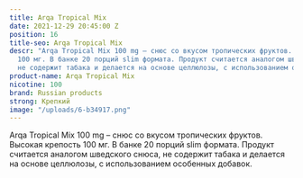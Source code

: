 ```yaml
---
title: Arqa Tropical Mix
date: 2021-12-29 20:45:00 Z
position: 16
title-seo: Arqa Tropical Mix
descr: "Arqa Tropical Mix 100 mg – снюс со вкусом тропических фруктов. Высокая крепость
  100 мг. В банке 20 порций slim формата. Продукт считается аналогом шведского снюса,
  не содержит табака и делается на основе целлюлозы, с использованием особенных добавок.\n\n"
product-name: Arqa Tropical Mix
nicotine: 100
brand: Russian products
strong: Крепкий
image: "/uploads/6-b34917.png"
---
```


Arqa Tropical Mix 100 mg – снюс со вкусом тропических фруктов. Высокая крепость 100 мг. В банке 20 порций slim формата. Продукт считается аналогом шведского снюса, не содержит табака и делается на основе целлюлозы, с использованием особенных добавок.

